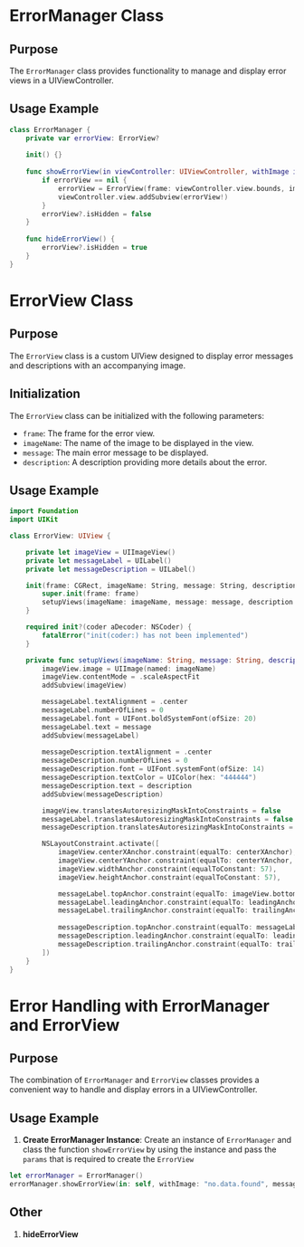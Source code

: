 # ErrorManager Class

## Purpose
The `ErrorManager` class provides functionality to manage and display error views in a UIViewController.

## Usage Example
```swift
class ErrorManager {
    private var errorView: ErrorView?
    
    init() {}
    
    func showErrorView(in viewController: UIViewController, withImage image: String, message: String, description: String) {
        if errorView == nil {
            errorView = ErrorView(frame: viewController.view.bounds, imageName: image, message: message, description: description)
            viewController.view.addSubview(errorView!)
        }
        errorView?.isHidden = false
    }
    
    func hideErrorView() {
        errorView?.isHidden = true
    }
}
```

# ErrorView Class

## Purpose
The `ErrorView` class is a custom UIView designed to display error messages and descriptions with an accompanying image.

## Initialization
The `ErrorView` class can be initialized with the following parameters:

- `frame`: The frame for the error view.
- `imageName`: The name of the image to be displayed in the view.
- `message`: The main error message to be displayed.
- `description`: A description providing more details about the error.

## Usage Example
```swift
import Foundation
import UIKit

class ErrorView: UIView {

    private let imageView = UIImageView()
    private let messageLabel = UILabel()
    private let messageDescription = UILabel()

    init(frame: CGRect, imageName: String, message: String, description: String) {
        super.init(frame: frame)
        setupViews(imageName: imageName, message: message, description: description)
    }

    required init?(coder aDecoder: NSCoder) {
        fatalError("init(coder:) has not been implemented")
    }

    private func setupViews(imageName: String, message: String, description: String) {
        imageView.image = UIImage(named: imageName)
        imageView.contentMode = .scaleAspectFit
        addSubview(imageView)

        messageLabel.textAlignment = .center
        messageLabel.numberOfLines = 0
        messageLabel.font = UIFont.boldSystemFont(ofSize: 20)
        messageLabel.text = message
        addSubview(messageLabel)
        
        messageDescription.textAlignment = .center
        messageDescription.numberOfLines = 0
        messageDescription.font = UIFont.systemFont(ofSize: 14)
        messageDescription.textColor = UIColor(hex: "444444")
        messageDescription.text = description
        addSubview(messageDescription)

        imageView.translatesAutoresizingMaskIntoConstraints = false
        messageLabel.translatesAutoresizingMaskIntoConstraints = false
        messageDescription.translatesAutoresizingMaskIntoConstraints = false

        NSLayoutConstraint.activate([
            imageView.centerXAnchor.constraint(equalTo: centerXAnchor),
            imageView.centerYAnchor.constraint(equalTo: centerYAnchor, constant: -40),
            imageView.widthAnchor.constraint(equalToConstant: 57),
            imageView.heightAnchor.constraint(equalToConstant: 57),

            messageLabel.topAnchor.constraint(equalTo: imageView.bottomAnchor, constant: 20),
            messageLabel.leadingAnchor.constraint(equalTo: leadingAnchor, constant: 20),
            messageLabel.trailingAnchor.constraint(equalTo: trailingAnchor, constant: -20),
            
            messageDescription.topAnchor.constraint(equalTo: messageLabel.bottomAnchor, constant: 10),
            messageDescription.leadingAnchor.constraint(equalTo: leadingAnchor, constant: 20),
            messageDescription.trailingAnchor.constraint(equalTo: trailingAnchor, constant: -20)
        ])
    }
}
```
# Error Handling with ErrorManager and ErrorView

## Purpose
The combination of `ErrorManager` and `ErrorView` classes provides a convenient way to handle and display errors in a UIViewController.

## Usage Example
1. **Create ErrorManager Instance**: Create an instance of `ErrorManager` and class the function `showErrorView` by using the instance and pass the `params` that is required to create the `ErrorView`

```swift
let errorManager = ErrorManager()
errorManager.showErrorView(in: self, withImage: "no.data.found", message: "No Data found", description: "You already availed all the products.")
```

## Other
1. **hideErrorView**